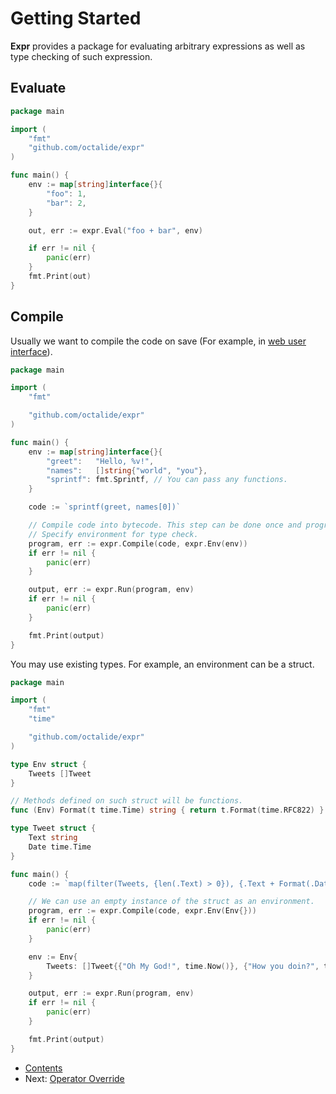 # Getting Started

**Expr** provides a package for evaluating arbitrary expressions as well as type checking of such expression.

## Evaluate

```go
package main

import (
	"fmt"
	"github.com/octalide/expr"
)

func main() {
	env := map[string]interface{}{
		"foo": 1,
		"bar": 2,
	}

	out, err := expr.Eval("foo + bar", env)

	if err != nil {
		panic(err)
	}
	fmt.Print(out)
}
```

## Compile

Usually we want to compile the code on save (For example, in [web user interface](https://octalide.github.io/expr/)).  

```go
package main

import (
	"fmt"

	"github.com/octalide/expr"
)

func main() {
	env := map[string]interface{}{
		"greet":   "Hello, %v!",
		"names":   []string{"world", "you"},
		"sprintf": fmt.Sprintf, // You can pass any functions.
	}

	code := `sprintf(greet, names[0])`

	// Compile code into bytecode. This step can be done once and program may be reused.
	// Specify environment for type check.
	program, err := expr.Compile(code, expr.Env(env))
	if err != nil {
		panic(err)
	}

	output, err := expr.Run(program, env)
	if err != nil {
		panic(err)
	}

	fmt.Print(output)
}
```

You may use existing types. For example, an environment can be a struct.

```go
package main

import (
	"fmt"
	"time"

	"github.com/octalide/expr"
)

type Env struct {
	Tweets []Tweet
}

// Methods defined on such struct will be functions.
func (Env) Format(t time.Time) string { return t.Format(time.RFC822) }

type Tweet struct {
	Text string
	Date time.Time
}

func main() {
	code := `map(filter(Tweets, {len(.Text) > 0}), {.Text + Format(.Date)})`

	// We can use an empty instance of the struct as an environment.
	program, err := expr.Compile(code, expr.Env(Env{}))
	if err != nil {
		panic(err)
	}

	env := Env{
		Tweets: []Tweet{{"Oh My God!", time.Now()}, {"How you doin?", time.Now()}, {"Could I be wearing any more clothes?", time.Now()}},
	}

	output, err := expr.Run(program, env)
	if err != nil {
		panic(err)
	}

	fmt.Print(output)
}
```

* [Contents](README.md)
* Next: [Operator Override](Operator-Override.md)
